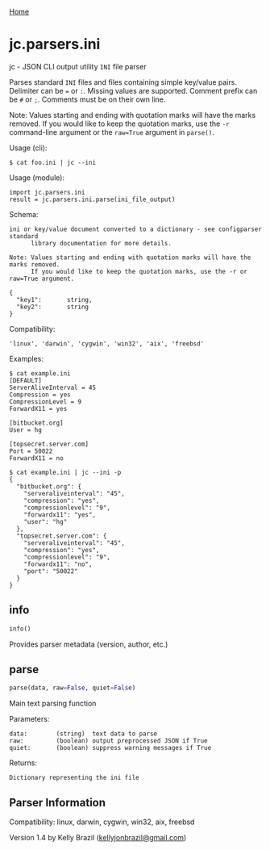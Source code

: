 [Home](https://kellyjonbrazil.github.io/jc/)

# jc.parsers.ini
jc - JSON CLI output utility `INI` file parser

Parses standard `INI` files and files containing simple key/value pairs. Delimiter can be `=` or `:`. Missing values are supported. Comment prefix can be `#` or `;`. Comments must be on their own line.

Note: Values starting and ending with quotation marks will have the marks removed. If you would like to keep the quotation marks, use the `-r` command-line argument or the `raw=True` argument in `parse()`.

Usage (cli):

    $ cat foo.ini | jc --ini

Usage (module):

    import jc.parsers.ini
    result = jc.parsers.ini.parse(ini_file_output)

Schema:

    ini or key/value document converted to a dictionary - see configparser standard
          library documentation for more details.

    Note: Values starting and ending with quotation marks will have the marks removed.
          If you would like to keep the quotation marks, use the -r or raw=True argument.

    {
      "key1":       string,
      "key2":       string
    }

Compatibility:

    'linux', 'darwin', 'cygwin', 'win32', 'aix', 'freebsd'

Examples:

    $ cat example.ini
    [DEFAULT]
    ServerAliveInterval = 45
    Compression = yes
    CompressionLevel = 9
    ForwardX11 = yes

    [bitbucket.org]
    User = hg

    [topsecret.server.com]
    Port = 50022
    ForwardX11 = no

    $ cat example.ini | jc --ini -p
    {
      "bitbucket.org": {
        "serveraliveinterval": "45",
        "compression": "yes",
        "compressionlevel": "9",
        "forwardx11": "yes",
        "user": "hg"
      },
      "topsecret.server.com": {
        "serveraliveinterval": "45",
        "compression": "yes",
        "compressionlevel": "9",
        "forwardx11": "no",
        "port": "50022"
      }
    }


## info
```python
info()
```
Provides parser metadata (version, author, etc.)

## parse
```python
parse(data, raw=False, quiet=False)
```

Main text parsing function

Parameters:

    data:        (string)  text data to parse
    raw:         (boolean) output preprocessed JSON if True
    quiet:       (boolean) suppress warning messages if True

Returns:

    Dictionary representing the ini file

## Parser Information
Compatibility:  linux, darwin, cygwin, win32, aix, freebsd

Version 1.4 by Kelly Brazil (kellyjonbrazil@gmail.com)

